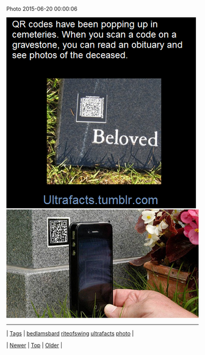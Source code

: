 <!--
title: Photo 2015-06-20 00
date: 2020-06-28T15:27:00.083Z
tags: bedlamsbard, riteofswing, ultrafacts, photo
-->


Photo 2015-06-20 00:00:06

![](121957760849-0.png)
![](121957760849-1.jpg)

<!--BOTTOM-POST-NAVIGATION-->
---

| [Tags](tags.md) | [bedlamsbard](tag-bedlamsbard.md) [riteofswing](tag-riteofswing.md) [ultrafacts](tag-ultrafacts.md) [photo](tag-photo.md) |

| [Newer](121944305549.md) | [Top](index.md) | [Older](122009391444.md) |